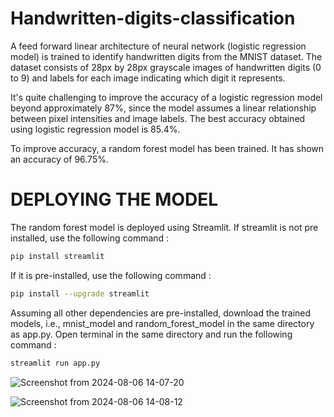 # Handwritten-digits-classification

A feed forward linear architecture of neural network (logistic regression model) is trained to identify handwritten digits from the MNIST dataset. The dataset consists of 28px by 28px grayscale images of handwritten digits (0 to 9) and labels for each image indicating which digit it represents.

It's quite challenging to improve the accuracy of a logistic regression model beyond approximately 87%, since the model assumes a linear relationship between pixel intensities and image labels. The best accuracy obtained using logistic regression model is 85.4%.

To improve accuracy, a random forest model has been trained. It has shown an accuracy of 96.75%.


# DEPLOYING THE MODEL

The random forest model is deployed using Streamlit. If streamlit is not pre installed, use the following command :
```bash
pip install streamlit
```
If it is pre-installed, use the following command :
```bash
pip install --upgrade streamlit
```
Assuming all other dependencies are pre-installed, download the trained models, i.e., mnist_model and random_forest_model in the same directory as app.py.
Open terminal in the same directory and run the following command :
```bash
streamlit run app.py
```












![Screenshot from 2024-08-06 14-07-20](https://github.com/user-attachments/assets/dbe5dbb5-c34f-4faa-b1a9-2424039f2705)



![Screenshot from 2024-08-06 14-08-12](https://github.com/user-attachments/assets/1bec7fe5-8f83-441a-9176-191be4277359)


































